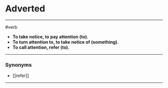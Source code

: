 # Adverted
---
#verb
- **To take notice, to pay attention (to).**
- **To turn attention to, to take notice of (something).**
- **To call attention, refer (to).**
---
### Synonyms
- [[refer]]
---
